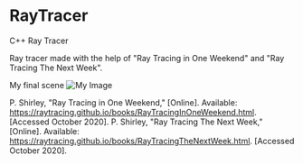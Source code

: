 # RayTracer
C++ Ray Tracer

Ray tracer made with the help of "Ray Tracing in One Weekend" and "Ray Tracing The Next Week".

My final scene
![My Image](RayTracer/scene.png)


P. Shirley, "Ray Tracing in One Weekend," [Online]. Available:
https://raytracing.github.io/books/RayTracingInOneWeekend.html. [Accessed October
2020]. 
P. Shirley, "Ray Tracing The Next Week," [Online]. Available:
https://raytracing.github.io/books/RayTracingTheNextWeek.html. [Accessed October
2020].
